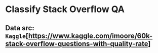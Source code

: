 # Classify Stack Overflow QA
## Data src: `Kaggle`[https://www.kaggle.com/imoore/60k-stack-overflow-questions-with-quality-rate]
